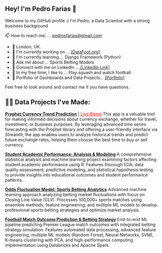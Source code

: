 ## Hey! I'm Pedro Farias 👋

Welcome to my GitHub profile :)
I'm Pedro, a Data Scientist with a strong business background

📫 How to reach me: ... pedrosfarias@gmail.com

- 📍 London, UK.
- 🔭 I'm currently working on ... [[DataFoot.org]](https://www.datafoot.org/)
- 🌱 I'm currently learning ... Django Framework (Python)
- 💬 Ask me about ... Sports Betting Models
- 🤝 Connect with me on LinkedIn ...[ [LinkedIn Link] ](https://www.linkedin.com/in/pedrosfarias/)
- 🎈 In my free time, I like to ... Play squash and watch football
- 🔭 Portfolio of Dashboards and Data Projects... [[Portfolio]](https://pedrofariasportfolio.carrd.co/)

Feel free to look around and contact me if you have questions.

## 👨‍💻 Data Projects I've Made:

**[Prophet Currency Trend Prediction](https://github.com/pedrosfarias01/Data-Science-Projects/tree/main/1-ProphetCurrencyTrend)** | <a href="https://prophetcurrencytrend.streamlit.app/" style="color:red;">Live Demo</a>
This app is a valuable tool for making informed decisions about currency exchange, whether for travel, investment, or business purposes. By leveraging advanced time series forecasting with the Prophet library and offering a user-friendly interface via Streamlit, the app enables users to analyze historical trends and predict future exchange rates, helping them choose the best time to buy or sell currency.

**[Student Academic Performance: Analysis & Modeling](https://github.com/pedrosfarias01/Data-Science-Projects/tree/main/2-Modelling_SchoolScores_EDA_ML_RStudio)**
A comprehensive statistical analysis and machine learning project examining factors affecting student academic performance using R. Features thorough EDA, data quality assessment, predictive modeling, and statistical hypothesis testing to provide insights into educational outcomes and student performance patterns.

**[Odds Fluctuation Model: Sports Betting Analytics](https://github.com/pedrosfarias01/Data-Science-Projects/tree/main/3-odds_fluctuation_model)**
Advanced machine learning approach analyzing betting market fluctuations with focus on Closing Line Value (CLV). Processes 100,000+ sports matches using ensemble methods, feature engineering, and multiple ML models to develop professional sports betting strategies and optimize market analysis.

**[Football Match Outcome Prediction & Betting Strategy](https://github.com/pedrosfarias01/Data-Science-Projects/tree/main/4-Football_prediction_model)**
End-to-end ML pipeline predicting Premier League match outcomes with integrated betting strategy simulation. Features automated data processing, advanced feature engineering, multiple ML models (Random Forest, Neural Networks, SVM), K-means clustering with PCA, and high-performance computing implementation using Databricks and Apache Spark. 
